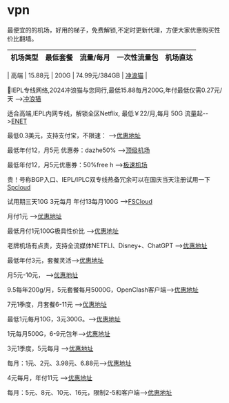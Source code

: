 # vpn
最便宜的的机场，好用的梯子，免费解锁,不定时更新代理，方便大家优惠购买性价比翻墙。

| 机场类型 | 最低套餐 | 流量/每月 | 一次性流量包 | 机场直达 |
| :-------------: | :-------------: | :-------------: | :-------------: | :-------------: |

| 高端 | 15.88元 | 200G | 74.99元/384GB | [冲浪猫](https://m.msclm.net/#/register?code=vJaLDMci) |

🚀IEPL专线网络,2024冲浪猫与您同行,最低15.88每月200G,年付最低仅需0.27元/天 -->[冲浪猫](https://m.msclm.net/#/register?code=vJaLDMci)

适合高端,IEPL内网专线，解锁全区Netflix, 最低￥22/月,每月 50G 流量起-->[ENET](https://www.easy2023.com/#/register?code=pCP3zV1u) 

最低0.3美元，支持支付宝，不限速： -->[优惠地址](https://mitce.com/aff.php?aff=4336) 

最低年付12，月5元 优惠券：dazhe50%   -->[顶级机场](https://xn--mes358a9urctx.com/#/register?code=CXkWfxE3) 

最低年付12，月5元优惠券：50%free h -->[极速机场](ttps://xn--mes358acgm99l.com/#/register?code=RnGuEYmH) 

贵！号称BGP入口、IEPL/IPLC双专线热备冗余可以在国庆当天注册试用一下[Spcloud](https://web.dashsp.top/#/register?code=xKFym66v) 

试用期三天10G 3元每月 年付13每月100G -->[FSCloud](https://dash.996cloud.top/#/register?code=qEnheQes) 

月付1元 -->[优惠地址](https://ys.651568.xyz/#/register?code=hukHYK4r) 

最低月付1元100G极具性价比 -->[优惠地址](https://a.xn--6nq44r2uh9rhj7f.com/#/register?code=38oCU6oy) 

老牌机场有点贵，支持全流媒体NETFLI、Disney+、ChatGPT -->[优惠地址](https://feijicloud.com/auth/register?code=NZVD) 

最低年付3元，套餐灵活-->[优惠地址](https://xn--ehqx7tcnnope.xyz/#/register?code=y0Xa1udj) 

月5元-10元， -->[优惠地址](https://xn--mesr8b36x.business/#/register?code=Y5XgxhWi) 

9.5每年200g/月，5元套餐每月5000G，OpenClash客户端-->[优惠地址](https://xn--ehq00hgtfdmt.xyz/#/register?code=lHqFtGNf) 

7元1季度，月套餐6-11元 -->[优惠地址](https://xn--5hqx9equq.com/#/register?code=BfK3QcjP) 

最低1元每月10G，3元300G。-->[优惠地址](https://www.xn--9kqu12djx2a.net/#/register?code=HeRiKOte) 

1元每月500G，6-9元包年-->[优惠地址](https://xn--mes91r2ng7p4a.com/#/register?code=rVsRov9s) 

3元1季度，5元每月 -->[优惠地址](https://xn--6nq0hk9tdjr.com/#/register?code=AOsC9hkI) 

每月：1元、2元、3.98元、6.88元-->[优惠地址](https://v3.nanoport.xyz/#/register?code=c3Kft188) 

4元每月，年付11元 -->[优惠地址](https://xn--4gq62f52gdss.com/#/register?code=MFWfdRUa) 

每月：5元、8元、10元、16元，限制2-5和客户端-->[优惠地址](https://xmrth.vip/auth/register?code=4aBc) 
